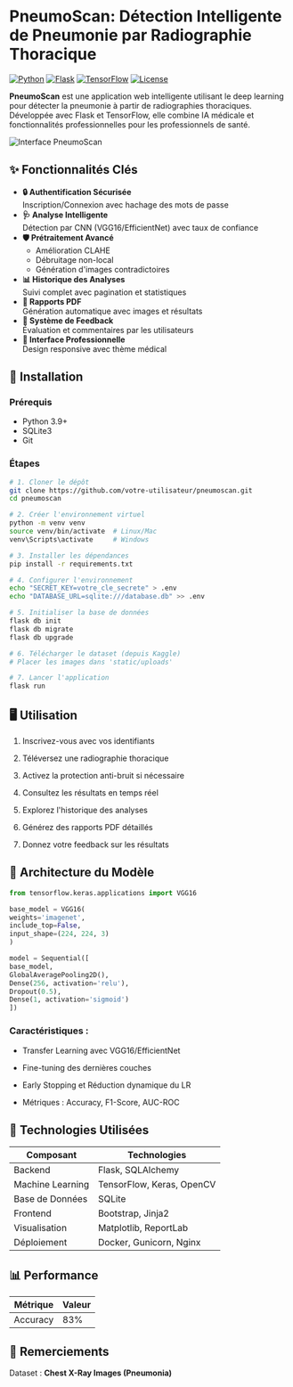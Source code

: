 # PneumoScan: Détection Intelligente de Pneumonie par Radiographie Thoracique

[![Python](https://img.shields.io/badge/Python-3.9%2B-blue)](https://www.python.org/)
[![Flask](https://img.shields.io/badge/Flask-3.1.0%2B-green)](https://flask.palletsprojects.com/)
[![TensorFlow](https://img.shields.io/badge/TensorFlow-2%2B-orange)](https://www.tensorflow.org/)
[![License](https://img.shields.io/badge/License-MIT-purple)](LICENSE)

**PneumoScan** est une application web intelligente utilisant le deep learning pour détecter la pneumonie à partir de radiographies thoraciques. Développée avec Flask et TensorFlow, elle combine IA médicale et fonctionnalités professionnelles pour les professionnels de santé.

![Interface PneumoScan](screenshots/dashboard.png)

## ✨ Fonctionnalités Clés

- **🔒 Authentification Sécurisée**  
  Inscription/Connexion avec hachage des mots de passe
- **🩺 Analyse Intelligente**  
  Détection par CNN (VGG16/EfficientNet) avec taux de confiance
- **🛡 Prétraitement Avancé**
    - Amélioration CLAHE
    - Débruitage non-local
    - Génération d'images contradictoires
- **📊 Historique des Analyses**  
  Suivi complet avec pagination et statistiques
- **📄 Rapports PDF**  
  Génération automatique avec images et résultats
- **💬 Système de Feedback**  
  Évaluation et commentaires par les utilisateurs
- **🎨 Interface Professionnelle**  
  Design responsive avec thème médical

## 🚀 Installation

### Prérequis
- Python 3.9+
- SQLite3
- Git

### Étapes
```bash
# 1. Cloner le dépôt
git clone https://github.com/votre-utilisateur/pneumoscan.git
cd pneumoscan

# 2. Créer l'environnement virtuel
python -m venv venv
source venv/bin/activate  # Linux/Mac
venv\Scripts\activate     # Windows

# 3. Installer les dépendances
pip install -r requirements.txt

# 4. Configurer l'environnement
echo "SECRET_KEY=votre_cle_secrete" > .env
echo "DATABASE_URL=sqlite:///database.db" >> .env

# 5. Initialiser la base de données
flask db init
flask db migrate
flask db upgrade

# 6. Télécharger le dataset (depuis Kaggle)
# Placer les images dans 'static/uploads'

# 7. Lancer l'application
flask run
```

## 🖥 Utilisation
1. Inscrivez-vous avec vos identifiants

2. Téléversez une radiographie thoracique

3. Activez la protection anti-bruit si nécessaire

4. Consultez les résultats en temps réel

5. Explorez l'historique des analyses

6. Générez des rapports PDF détaillés

7. Donnez votre feedback sur les résultats

## 🧠 Architecture du Modèle


```python
from tensorflow.keras.applications import VGG16

base_model = VGG16(
weights='imagenet',
include_top=False,
input_shape=(224, 224, 3)
)

model = Sequential([
base_model,
GlobalAveragePooling2D(),
Dense(256, activation='relu'),
Dropout(0.5),
Dense(1, activation='sigmoid')
])
```
### Caractéristiques :

- Transfer Learning avec VGG16/EfficientNet

- Fine-tuning des dernières couches

- Early Stopping et Réduction dynamique du LR

- Métriques : Accuracy, F1-Score, AUC-ROC

## 🔧 Technologies Utilisées
| Composant |	Technologies|
|-----------|--------------|
| Backend	  | Flask, SQLAlchemy|
|Machine Learning|	TensorFlow, Keras, OpenCV|
|Base de Données|	SQLite|
|Frontend|	Bootstrap, Jinja2|
|Visualisation|	Matplotlib, ReportLab|
|Déploiement|	Docker, Gunicorn, Nginx|
## 📊 Performance
|Métrique| 	Valeur |
|--------|-------|
|Accuracy| 	83%  |

## 🙏 Remerciements
Dataset : **Chest X-Ray Images (Pneumonia)**
